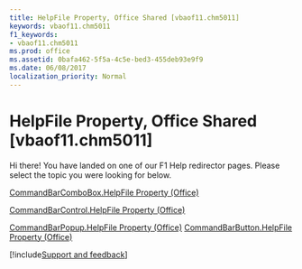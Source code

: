 ```yaml
---
title: HelpFile Property, Office Shared [vbaof11.chm5011]
keywords: vbaof11.chm5011
f1_keywords:
- vbaof11.chm5011
ms.prod: office
ms.assetid: 0bafa462-5f5a-4c5e-bed3-455deb93e9f9
ms.date: 06/08/2017
localization_priority: Normal
---
```



# HelpFile Property, Office Shared [vbaof11.chm5011]

Hi there! You have landed on one of our F1 Help redirector pages. Please select the topic you were looking for below.

[CommandBarComboBox.HelpFile Property (Office)](https://msdn.microsoft.com/library/2fbe2d70-b8f7-d800-ed46-0ac88125b8f1%28Office.15%29.aspx)

[CommandBarControl.HelpFile Property (Office)](https://msdn.microsoft.com/library/2372698e-1c3b-de8b-b671-356fbd9cad6b%28Office.15%29.aspx)

[CommandBarPopup.HelpFile Property (Office)](https://msdn.microsoft.com/library/67c79cb5-cca7-d113-49de-9f636c757867%28Office.15%29.aspx)
[CommandBarButton.HelpFile Property (Office)](https://msdn.microsoft.com/library/6e97a52d-f50d-600b-26eb-b22988bd5ed5%28Office.15%29.aspx)

[!include[Support and feedback](~/includes/feedback-boilerplate.md)]
